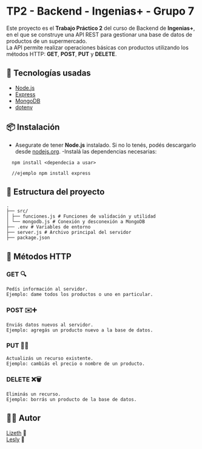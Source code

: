 # TP2 - Backend - Ingenias+ - Grupo 7

Este proyecto es el **Trabajo Práctico 2** del curso de Backend de **Ingenias+**, en el que se construye una API REST para gestionar una base de datos de productos de un supermercado.  
La API permite realizar operaciones básicas con productos utilizando los métodos HTTP: **GET**, **POST**, **PUT** y **DELETE**.

## 🚀 Tecnologías usadas

- [Node.js](https://nodejs.org/)
- [Express](https://expressjs.com/)
- [MongoDB](https://www.mongodb.com/)
- [dotenv](https://www.npmjs.com/package/dotenv)

## 📦 Instalación
- Asegurate de tener **Node.js** instalado. Si no lo tenés, podés descargarlo desde [nodejs.org](nodejs.org).
-Instalá las dependencias necesarias:
```
  npm install <dependecia a usar>

  //ejemplo npm install express
```


## 📁 Estructura del proyecto
```
.
├── src/
│ ├── funciones.js # Funciones de validación y utilidad
│ └── mongodb.js # Conexión y desconexión a MongoDB
├── .env # Variables de entorno
├── server.js # Archivo principal del servidor
├── package.json
```

## 📡 Métodos HTTP

### GET 🔍
    Pedís información al servidor.
    Ejemplo: dame todos los productos o uno en particular.

### POST ✉️➕
    Enviás datos nuevos al servidor.
    Ejemplo: agregás un producto nuevo a la base de datos.

### PUT 📝🔄
    Actualizás un recurso existente.
    Ejemplo: cambiás el precio o nombre de un producto.

### DELETE ❌🗑️
    Eliminás un recurso.
    Ejemplo: borrás un producto de la base de datos.

## 👩‍💻 Autor
 [Lizeth](https://github.com/Liizeth/) 🦋<br> 
 [Lesly](https://github.com/ltoctoar) 🐾

